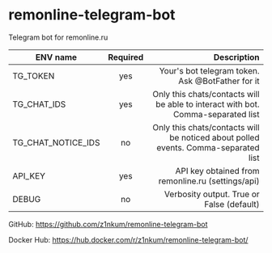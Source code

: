 # remonline-telegram-bot

Telegram bot for remonline.ru

| ENV name      | Required           | Description  |
| ------------- |:-------------:| -----:|
| TG_TOKEN      | yes | Your's bot telegram token. Ask @BotFather for it  |
| TG_CHAT_IDS   | yes | Only this chats/contacts will be able to interact with bot. Comma-separated list |
| TG_CHAT_NOTICE_IDS   | no | Only this chats/contacts will be noticed about polled events. Comma-separated list |
| API_KEY       | yes | API key obtained from remonline.ru (settings/api) | 
| DEBUG         | no  | Verbosity output. True or False (default) | 


GitHub: https://github.com/z1nkum/remonline-telegram-bot

Docker Hub: https://hub.docker.com/r/z1nkum/remonline-telegram-bot/
